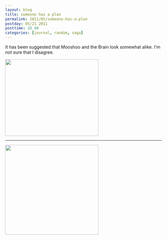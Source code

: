 ```yaml
---
layout: blog
title: someone has a plan
permalink: 2011/05/someone-has-a-plan
postday: 05/21 2011
posttime: 16_40
categories: [journal, random, saga]
---
```


It has been suggested that Mooshoo and the Brain look somewhat alike. I'm not sure that I disagree.


<a href="http://blog.kristeraxel.com/wp-content/uploads/2011/05/brain.png"><img src="http://blog.kristeraxel.com/wp-content/uploads/2011/05/brain-300x247.png" alt="" title="brain" width="300" height="247" class="aligncenter size-medium wp-image-1056" /></a>

<hr>

<a href="http://blog.kristeraxel.com/wp-content/uploads/2011/05/mad-mooshoo.jpg"><img src="http://blog.kristeraxel.com/wp-content/uploads/2011/05/mad-mooshoo-300x289.jpg" alt="" title="Mooshoo &#039;The Brain&#039; Panelli" width="300" height="289" class="aligncenter size-medium wp-image-1057" /></a>

